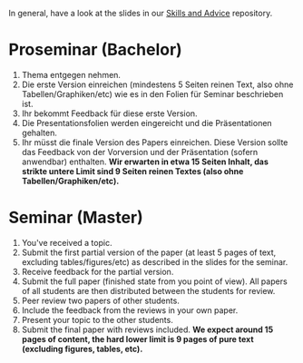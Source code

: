 In general, have a look at the slides in our [Skills and Advice](https://git.cs.uni-paderborn.de/syssec/templates/skills-and-advice) repository.

# Proseminar (Bachelor)

1. Thema entgegen nehmen.
2. Die erste Version einreichen (mindestens 5 Seiten reinen Text, also ohne Tabellen/Graphiken/etc) wie es in den Folien für Seminar beschrieben ist.
3. Ihr bekommt Feedback für diese erste Version.
4. Die Presentationsfolien werden eingereicht und die Präsentationen gehalten.
5. Ihr müsst die finale Version des Papers einreichen.
   Diese Version sollte das Feedback von der Vorversion und der Präsentation (sofern anwendbar) enthalten.
   **Wir erwarten in etwa 15 Seiten Inhalt, das strikte untere Limit sind 9 Seiten reinen Textes (also ohne Tabellen/Graphiken/etc).**

# Seminar (Master)

1. You've received a topic.
2. Submit the first partial version of the paper (at least 5 pages of text, excluding tables/figures/etc) as described in the slides for the seminar.
3. Receive feedback for the partial version.
4. Submit the full paper (finished state from you point of view).
   All papers of all students are then distributed between the students for review.
5. Peer review two papers of other students.
6. Include the feedback from the reviews in your own paper.
7. Present your topic to the other students.
8. Submit the final paper with reviews included.
   **We expect around 15 pages of content, the hard lower limit is 9 pages of pure text (excluding figures, tables, etc).**
